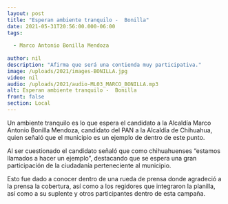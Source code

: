 ```yaml
---
layout: post
title: "Esperan ambiente tranquilo -  Bonilla"
date: 2021-05-31T20:56:00.000-06:00
tags:
  
  - Marco Antonio Bonilla Mendoza
  
author: nil
description: "Afirma que será una contienda muy participativa."
image: /uploads/2021/images-BONILLA.jpg
video: nil
audio: /uploads/2021/audio-ML03_MARCO_BONILLA.mp3
alt: Esperan ambiente tranquilo -  Bonilla
front: false
section: Local
---
```


Un ambiente tranquilo es lo que espera el candidato a la Alcaldía Marco Antonio Bonilla Mendoza, candidato del PAN a la Alcaldía de Chihuahua, quien señaló que el municipio es un ejemplo de dentro de este punto.

Al ser cuestionado el candidato señaló que como chihuahuenses “estamos llamados a hacer un ejemplo”, destacando que se espera una gran participación de la ciudadanía perteneciente al municipio. 

Esto fue dado a conocer dentro de una rueda de prensa donde agradeció a la prensa la cobertura, así como a los regidores que integraron la planilla, así como a su suplente y otros participantes dentro de esta campaña.
